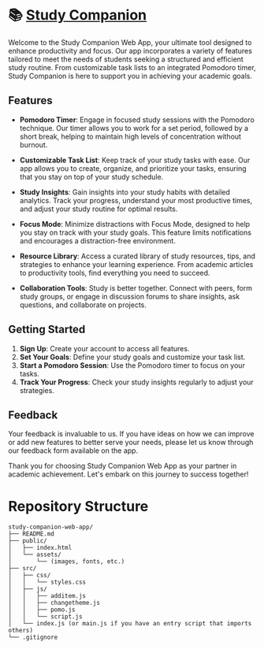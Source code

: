 # 📚 [Study Companion](https://study-companion-two.vercel.app)
Welcome to the Study Companion Web App, your ultimate tool designed to enhance productivity and focus. Our app incorporates a variety of features tailored to meet the needs of students seeking a structured and efficient study routine. From customizable task lists to an integrated Pomodoro timer, Study Companion is here to support you in achieving your academic goals.

## Features

- **Pomodoro Timer**: Engage in focused study sessions with the Pomodoro technique. Our timer allows you to work for a set period, followed by a short break, helping to maintain high levels of concentration without burnout.

- **Customizable Task List**: Keep track of your study tasks with ease. Our app allows you to create, organize, and prioritize your tasks, ensuring that you stay on top of your study schedule.

- **Study Insights**: Gain insights into your study habits with detailed analytics. Track your progress, understand your most productive times, and adjust your study routine for optimal results.

- **Focus Mode**: Minimize distractions with Focus Mode, designed to help you stay on track with your study goals. This feature limits notifications and encourages a distraction-free environment.

- **Resource Library**: Access a curated library of study resources, tips, and strategies to enhance your learning experience. From academic articles to productivity tools, find everything you need to succeed.

- **Collaboration Tools**: Study is better together. Connect with peers, form study groups, or engage in discussion forums to share insights, ask questions, and collaborate on projects.

## Getting Started

1. **Sign Up**: Create your account to access all features.
2. **Set Your Goals**: Define your study goals and customize your task list.
3. **Start a Pomodoro Session**: Use the Pomodoro timer to focus on your tasks.
4. **Track Your Progress**: Check your study insights regularly to adjust your strategies.

## Feedback

Your feedback is invaluable to us. If you have ideas on how we can improve or add new features to better serve your needs, please let us know through our feedback form available on the app.

Thank you for choosing Study Companion Web App as your partner in academic achievement. Let's embark on this journey to success together!

# Repository Structure

```
study-companion-web-app/
├── README.md
├── public/
│   ├── index.html
│   └── assets/
│       └── (images, fonts, etc.)
├── src/
│   ├── css/
│   │   └── styles.css
│   ├── js/
│   │   ├── additem.js
│   │   ├── changetheme.js
│   │   ├── pomo.js
│   │   └── script.js
│   └── index.js (or main.js if you have an entry script that imports others)
└── .gitignore
```

